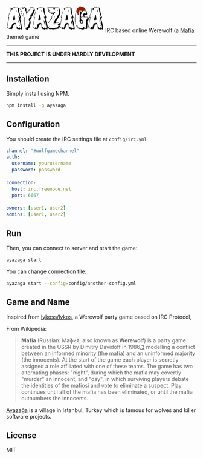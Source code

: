 ![Ayazağa](./assets/images/logo-small.png)
IRC based online Werewolf (a [Mafia][3] theme) game

***
**THIS PROJECT IS UNDER HARDLY DEVELOPMENT**
***

## Installation

Simply install using NPM.

```bash
npm install -g ayazaga
```

## Configuration

You should create the IRC settings file at `config/irc.yml`

```yaml
channel: "#wolfgamechannel"
auth:
  username: yourusername
  password: password

connection:
  host: irc.freenode.net
  port: 6667

owners: [user1, user2]
admins: [user1, user2]
```

## Run

Then, you can connect to server and start the game:

```bash
ayazaga start
```

You can change connection file:

```bash
ayazaga start --config=config/another-config.yml
```

## Game and Name

Inspired from [lykoss/lykos][1], a Werewolf party game based on IRC Protocol,

From Wikipedia:
> **Mafia** (Russian: Ма́фия, also known as **Werewolf**) is a party game created
> in the USSR by Dimitry Davidoff in 1986,[3] modelling a conflict between
> an informed minority (the mafia) and an uninformed majority (the innocents).
> At the start of the game each player is secretly assigned a role affiliated
> with one of these teams. The game has two alternating phases: "night",
> during which the mafia may covertly "murder" an innocent, and "day", in
> which surviving players debate the identities of the mafiosi and vote to
> eliminate a suspect. Play continues until all of the mafia has been
> eliminated, or until the mafia outnumbers the innocents.

[Ayazağa][2] is a village in Istanbul, Turkey which is famous for wolves and
killer software projects.

## License
MIT

<!--
![Werewolf](./.assets/images/werewolf.jpg)
*Found this image from Google Search*
-->

[1]: http://github.com/lykoss/lykos
[2]: http://tr.wikipedia.org/wiki/Ayaza%C4%9Fa,_Sar%C4%B1yer
[3]: http://en.wikipedia.org/wiki/Mafia_(party_game)
